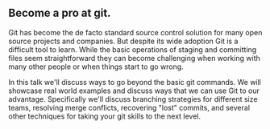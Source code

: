 ## Become a pro at git.

Git has become the de facto standard source control solution for many open source projects and companies. But despite its wide adoption Git is a difficult tool to learn. While the basic operations of staging and committing files seem straightforward they can become challenging when working with many other people or when things start to go wrong.

In this talk we'll discuss ways to go beyond the basic git commands. We will showcase real world examples and discuss ways that we can use Git to our advantage. Specifically we'll discuss branching strategies for different size teams, resolving merge conflicts, recovering "lost" commits, and several other techniques for taking your git skills to the next level.

